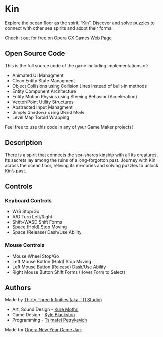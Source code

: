 # Kin

Explore the ocean floor as the spirit, “Kin”. Discover and solve puzzles to connect with other sea spirits and adopt their forms.

Check it out for free on Opera GX Games [Web Page](https://gx.games/ru/games/c8ngub/kin/)

## Open Source Code

This is the full source code of the game including implementations of:

* Animated UI Managment
* Clean Entity State Managment
* Object Collisions using Collision Lines instead of built-in methods
* Entity Component Architecture
* Entity Motion Physics using Steering Behavior (Acceleration)
* Vector/Point Utility Structures
* Abstracted Input Managment
* Simple Shadows using Blend Mode
* Level Map Toroid Wrapping

Feel free to use this code in any of your Game Maker projects!

## Description

There is a spirit that connects the sea–shares kinship with all its creatures. Its secrets lay among the ruins of a long-forgotton past. Journey with Kin across the ocean floor, reliving its memories and solving puzzles to unlock Kin’s past.

## Controls

### Keyboard Controls

* W/S Stop/Go
* A/D Turn Left/Right
* Shift+WASD Shift Forms
* Space (Hold) Stop Moving
* Space (Release) Dash/Use Ability

### Mouse Controls

* Mouse Wheel Stop/Go
* Left Mouse Button (Hold) Stop Moving
* Left Mouse Button (Release) Dash/Use Ability
* Right Mouse Button Shift Forms (Hover Form to Select)

## Authors

Made by [Thirty Three Infinities (aka TTI Studio)](https://thirty-three-infinities.itch.io/)

* Art, Sound Design - [Kure Mothri](https://linktr.ee/kuremothri)
* Game Design - [Kyle Blackston](https://drive.google.com/drive/folders/1t4sWvAvx0EvJ1OatMDNzY04JYPOW8Dfu?usp=sharing)
* Programming - [Tsimafei Petrykevich](https://github.com/petrik33)

Made for [Opera New Year Game Jam](https://gx.games/ru/events/new-year/)
